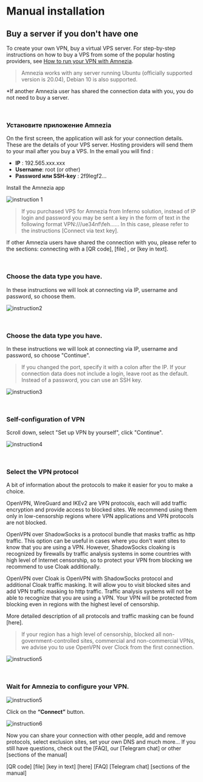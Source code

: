 # Manual installation
## Buy a server if you don't have one

To create your own VPN, buy a virtual VPS server. For step-by-step instructions on how to buy a VPS from some of the popular hosting providers, see [How to run your VPN with Amnezia].  

> Amnezia works with any server running Ubuntu (officially supported version is 20.04), Debian 10 is also supported.

 *If another Amnezia user has shared the connection data with you, you do not need to buy a server.

&nbsp;

### Установите приложение Amnezia

On the first screen, the application will ask for your connection details.  These are the details of your VPS server. Hosting providers will send them to your mail after you buy a VPS.  In the email you will find :

- **IP** : 192.565.ххx.xxx
- **Username**: root  (or other)
- **Password или SSH-key** : 2f9legf2...

Install the Amnezia app


![instruction 1](https://raw.githubusercontent.com/Aftershock669/amnezia-open-docs/master/docs/ru/instructions/02_manual-install/img/mi_en_1.png)

> If you purchased VPS for Amnezia from Inferno solution, instead of IP login and password you may be sent a key in the form of text in the following format VPN:///ue34nf\feh......
In this case, please refer to the instructions [Connect via text key].

If other Amnezia users have shared the connection with you, please refer to the sections: connecting with a [QR code], [file] , or [key in text].    

&nbsp;

### Choose the data type you have.

In these instructions we will look at connecting via IP, username and password, so choose them.

![instruction2](https://raw.githubusercontent.com/Aftershock669/amnezia-open-docs/master/docs/ru/instructions/02_manual-install/img/mi_en_2.png)

&nbsp;

### Choose the data type you have.

In these instructions we will look at connecting via IP, username and password, so choose "Continue".

> If you changed the port, specify it with a colon after the IP. 
> If your connection data does not include a login, leave root as the default. 
> Instead of a password, you can use an SSH key.


![instruction3](https://raw.githubusercontent.com/Aftershock669/amnezia-open-docs/master/docs/ru/instructions/02_manual-install/img/mi_en_3.png)

&nbsp;

### Self-configuration of VPN

Scroll down, select "Set up VPN by yourself", click "Continue".

![instruction4](https://raw.githubusercontent.com/Aftershock669/amnezia-open-docs/master/docs/ru/instructions/02_manual-install/img/mi_en_4.png)

&nbsp;

### Select the VPN protocol

A bit of information about the protocols to make it easier for you to make a choice. 

OpenVPN, WireGuard and IKEv2 are VPN protocols, each will add traffic encryption and provide access to blocked sites.  We recommend using them only in low-censorship regions where VPN applications and VPN protocols are not blocked.  

OpenVPN over ShadowSocks is a protocol bundle that masks traffic as http traffic. This option can be useful in cases where you don't want sites to know that you are using a VPN.  However, ShadowSocks cloaking is recognized by firewalls by traffic analysis systems in some countries with high level of Internet censorship, so to protect your VPN from blocking we recommend to use Cloak additionally.

OpenVPN over Cloak is OpenVPN with ShadowSocks protocol and additional Cloak traffic masking.  It will allow you to visit blocked sites and add VPN traffic masking to http traffic. Traffic analysis systems will not be able to recognize that you are using a VPN.  Your VPN will be protected from blocking even in regions with the highest level of censorship.  

More detailed description of all protocols and traffic masking can be found [here].

> If your region has a high level of censorship, blocked all non-government-controlled sites, commercial and non-commercial VPNs, we advise you to use OpenVPN over Clock from the first connection.

![instruction5](https://raw.githubusercontent.com/Aftershock669/amnezia-open-docs/master/docs/ru/instructions/02_manual-install/img/mi_en_5.png)

&nbsp;

### Wait for Amnezia to configure your VPN.

![instruction5](https://raw.githubusercontent.com/Aftershock669/amnezia-open-docs/master/docs/ru/instructions/02_manual-install/img/mi_en_6.png)

Click on the **“Connect”** button.


![instruction6](https://raw.githubusercontent.com/Aftershock669/amnezia-open-docs/master/docs/ru/instructions/02_manual-install/img/mi_en_7.png)


Now you can share your connection with other people, add and remove protocols, select exclusion sites, set your own DNS and much more... 
If you still have questions, check out the [FAQ], our [Telegram chat] or other [sections of the manual]

[amnezia-site-ext-link]: https://amnezia-web-nx1r.vercel.app
[about-int-link]: /about
[How to run your VPN with Amnezia]: https://amnezia-web-nx1r.vercel.app
[QR code]
[file]
[key in text]
[here]
[FAQ]
[Telegram chat]
[sections of the manual]